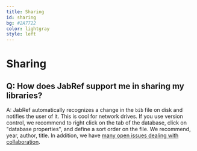 ```yaml
---
title: Sharing
id: sharing
bg: #2A7722
color: lightgray
style: left
---
```


# Sharing

## Q: How does JabRef support me in sharing my libraries?

A: JabRef automatically recognizes a change in the `bib` file on disk and notifies the user of it.
This is cool for network drives.
If you use version control, we recommend to right click on the tab of the database, click on "database properties", and define a sort order on the file.
We recommend, year, author, title.
In addition, we have [many open issues dealing with collaboration](https://github.com/JabRef/jabref/wiki/FeatureRequests-Sorted#allow-me-to-work-with-others-please).
